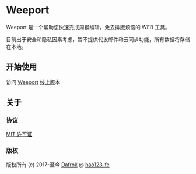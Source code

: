 # Weeport

Weeport 是一个帮助您快速完成周报编辑，免去排版烦恼的 WEB 工具。

目前出于安全和隐私因素考虑，暂不提供代发邮件和云同步功能，所有数据将存储在本地。

## 开始使用

访问 [Weeport](https://hao123-fe.github.io/weeport/) 线上版本

## 关于

### 协议

[MIT 许可证](https://opensource.org/licenses/MIT)

### 版权

版权所有 (c) 2017-至今 [Dafrok](https://github.com/Dafrok) @ [hao123-fe](https://github.com/hao123-fe)
